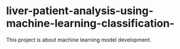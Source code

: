 # liver-patient-analysis-using-machine-learning-classification-
This project is about machine learning model development.

